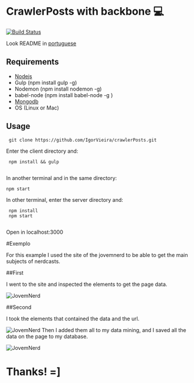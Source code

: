 # CrawlerPosts with backbone :computer: 
[![Build Status](https://travis-ci.org/IgorVieira/crawlerPosts.svg?branch=master)](https://travis-ci.org/IgorVieira/crawlerPosts)

Look README in [portuguese](https://github.com/IgorVieira/crawlerPosts/blob/master/Portuguese.md)

## Requirements

- [Nodejs](https://nodejs.org/en/)
- Gulp (npm install gulp -g)
- Nodemon (npm install nodemon -g)
- babel-node (npm install babel-node -g )
- [Mongodb](https://www.mongodb.com/)
- OS (Linux or Mac)  


## Usage

```
 git clone https://github.com/IgorVieira/crawlerPosts.git
```
 
Enter the client directory and:

```
 npm install && gulp


```


In another terminal and in the same directory:
```
npm start

````

In other terminal, enter the server directory and:

```
 npm install
 npm start
 
```

Open in localhost:3000

#Exemplo

For this example I used the site of the jovemnerd to be able to get the main subjects of nerdcasts.

##First

I went to the site and inspected the elements to get the page data.

![JovemNerd](https://github.com/IgorVieira/crawlerPosts/blob/master/images/foto1.png?raw=true)

##Second

I took the elements that contained the data and the url.

![JovemNerd](https://github.com/IgorVieira/crawlerPosts/blob/master/images/foto2.png?raw=true)
Then I added them all to my data mining, and I saved all the data on the page to my database.

![JovemNerd](https://github.com/IgorVieira/crawlerPosts/blob/master/images/foto3.png?raw=true)


# Thanks! =]






